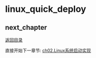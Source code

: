 # linux_quick_deploy

## next_chapter

[返回目录](./SUMMARY.md)

直接开始下一章节: [ch02.Linux系统启动实现](./ch02-00.system_bringup.md)
